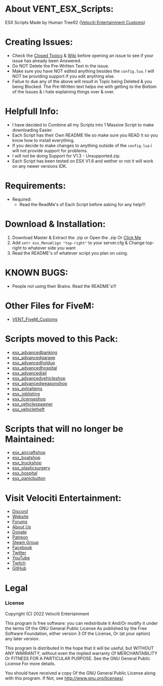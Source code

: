 # About VENT_ESX_Scripts:
ESX Scripts Made by Human Tree92 ([Velociti Entertainment Customs]( http://www.velocitientertainment.com/customs/ ))

# Creating Issues:
* Check the [Closed Topics]( https://github.com/HumanTree92/VENT_ESX_Scripts/issues?q=is%3Aissue+is%3Aclosed ) & [Wiki]( https://github.com/HumanTree92/VENT_ESX_Scripts/wiki ) before opening an issue to see if your issue has already been Answered.
* Do NOT Delete the Pre-Written Text in the issue.
* Make sure you have NOT edited anything besides the `config.lua`. I will NOT be providing support if you edit anything else.
* Failue to due any of the above will result in Topic being Deleted & you being Blocked. The Pre-Written text helps me with getting to the Bottom of the Issues & i hate explaining things over & over.

# Helpfull Info:
* I have decided to Combine all my Scripts into 1 Massive Script to make downloading Easier.
* Each Script has their Own README file so make sure you READ it so you know how to install everything.
* If you decide to make changes to anything outside of the `config.lua` i will not provide support for problems.
* I will not be doing Support for V1.3 - Unsupported.zip.
* Each Script has been tested on ESX V1.6 and wether or not it will work on any newer versions IDK.

# Requirements:
* Required:
  * Read the ReadMe's of Each Script before asking for any help!!!

# Download & Installation:
1) Download Master & Extract the .zip or Open the .zip Or [Click Me]( https://github.com/HumanTree92/VENT_ESX_Scripts/archive/refs/heads/main.zip )
2) Add `setr esx_MenuAlign "top-right"` to your server.cfg & Change top-right to whatever side you want
3) Read the README's of whatever script you plan on using.

# KNOWN BUGS:
* People not using their Brains. Read the README's!!!

# Other Files for FiveM:
* [VENT_FiveM_Customs]( https://github.com/HumanTree92/VENT_FiveM_Customs )

# Scripts moved to this Pack:
* [esx_advancedbanking]( https://github.com/HumanTree92/esx_advancedbanking )
* [esx_advancedgarage]( https://github.com/HumanTree92/esx_advancedgarage )
* [esx_advancedholdup]( https://github.com/HumanTree92/esx_advancedholdup )
* [esx_advancedhospital]( https://github.com/HumanTree92/esx_advancedhospital )
* [esx_advancedjail]( https://github.com/HumanTree92/esx_advancedjail )
* [esx_advancedvehicleshop]( https://github.com/HumanTree92/esx_advancedvehicleshop )
* [esx_advancedweaponshop]( https://github.com/HumanTree92/esx_advancedweaponshop )
* [esx_extraitems]( https://github.com/HumanTree92/esx_extraitems )
* [esx_joblisting]( https://github.com/HumanTree92/esx_joblisting )
* [esx_licenseshop]( https://github.com/HumanTree92/esx_licenseshop )
* [esx_vehiclespawner]( https://github.com/HumanTree92/esx_vehiclespawner )
* [esx_vehicletheft]( https://github.com/HumanTree92/esx_vehicletheft )

# Scripts that will no longer be Maintained:
* [esx_aircraftshop]( https://github.com/HumanTree92/esx_aircraftshop )
* [esx_boatshop]( https://github.com/HumanTree92/esx_boatshop )
* [esx_truckshop]( https://github.com/HumanTree92/esx_truckshop )
* [esx_plasticsurgery]( https://github.com/HumanTree92/esx_plasticsurgery )
* [esx_hospital]( https://github.com/HumanTree92/esx_hospital )
* [esx_panicbutton]( https://github.com/HumanTree92/esx_panicbutton )

# Visit Velociti Entertainment:
* [Discord]( https://discord.velocitientertainment.com )
* [Website]( https://velocitientertainment.com )
* [Forums]( https://velocitientertainment.com/forum )
* [About Us]( https://velocitientertainment.com/pc-gaming )
* [Donate]( https://velocitientertainment.com/donations )
* [Patreon]( https://www.patreon.com/VelocitiEntertainment?fan_landing=true )
* [Steam Group]( https://steamcommunity.com/groups/velocitientertainment )
* [Facebook]( https://facebook.com/VelocitiEntertainment )
* [Twitter]( https://twitter.com/VelocitiEnt )
* [YouTube]( https://youtube.com/user/HumanTree92 )
* [Twitch]( https://twitch.tv/humantree92 )
* [GitHub]( https://github.com/HumanTree92 )

# Legal
### License
Copyright (C) 2022 Velociti Entertainment

This program Is free software: you can redistribute it And/Or modify it under the terms Of the GNU General Public License As published by the Free Software Foundation, either version 3 Of the License, Or (at your option) any later version.

This program Is distributed In the hope that it will be useful, but WITHOUT ANY WARRANTY; without even the implied warranty Of MERCHANTABILITY Or FITNESS FOR A PARTICULAR PURPOSE. See the GNU General Public License For more details.

You should have received a copy Of the GNU General Public License along with this program. If Not, see http://www.gnu.org/licenses/.
